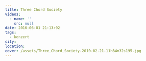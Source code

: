 ```yaml
---
title: Three Chord Society
videos:
  - name: ''
    src: null
date: 2016-06-01 21:13:02
tags:
  - konzert
city:
location:
cover: /assets/Three_Chord_Society-2010-02-21-11h34m32s195.jpg
---
```


